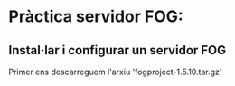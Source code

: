 # Pràctica servidor FOG:

## Instal·lar i configurar un servidor FOG
Primer ens descarreguem l'arxiu 'fogproject-1.5.10.tar.gz'
